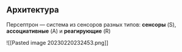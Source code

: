 
## Архитектура

Персептрон — система из сенсоров разных типов: **сенсоры** (S), **ассоциативные** (A) и **реагирующие** (R)  

![[Pasted image 20230220232453.png]]


  
